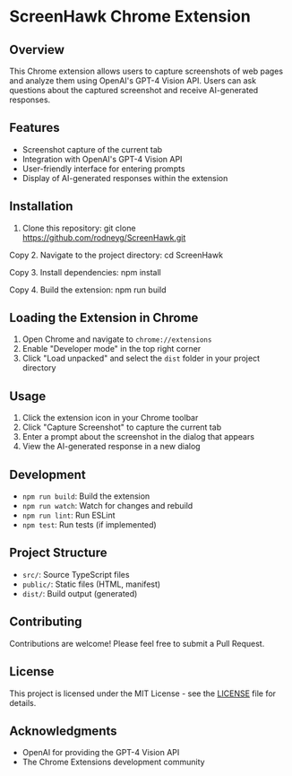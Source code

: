 # ScreenHawk Chrome Extension

## Overview

This Chrome extension allows users to capture screenshots of web pages and analyze them using OpenAI's GPT-4 Vision API. Users can ask questions about the captured screenshot and receive AI-generated responses.

## Features

- Screenshot capture of the current tab
- Integration with OpenAI's GPT-4 Vision API
- User-friendly interface for entering prompts
- Display of AI-generated responses within the extension

## Installation

1. Clone this repository:
git clone https://github.com/rodneyg/ScreenHawk.git

Copy
2. Navigate to the project directory:
cd ScreenHawk

Copy
3. Install dependencies:
npm install

Copy
4. Build the extension:
npm run build

## Loading the Extension in Chrome

1. Open Chrome and navigate to `chrome://extensions`
2. Enable "Developer mode" in the top right corner
3. Click "Load unpacked" and select the `dist` folder in your project directory

## Usage

1. Click the extension icon in your Chrome toolbar
2. Click "Capture Screenshot" to capture the current tab
3. Enter a prompt about the screenshot in the dialog that appears
4. View the AI-generated response in a new dialog

## Development

- `npm run build`: Build the extension
- `npm run watch`: Watch for changes and rebuild
- `npm run lint`: Run ESLint
- `npm test`: Run tests (if implemented)

## Project Structure

- `src/`: Source TypeScript files
- `public/`: Static files (HTML, manifest)
- `dist/`: Build output (generated)

## Contributing

Contributions are welcome! Please feel free to submit a Pull Request.

## License

This project is licensed under the MIT License - see the [LICENSE](LICENSE) file for details.

## Acknowledgments

- OpenAI for providing the GPT-4 Vision API
- The Chrome Extensions development community
